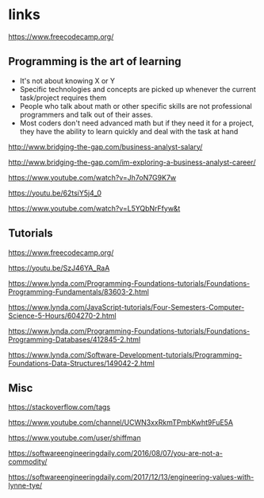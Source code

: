 # links
https://www.freecodecamp.org/

## Programming is the art of learning
 - It's not about knowing X or Y
 - Specific technologies and concepts are picked up whenever the current task/project requires them
 - People who talk about math or other specific skills are not professional programmers and talk out of their asses.
 - Most coders don't need advanced math but if they need it for a project, they have the ability to learn quickly and deal with the task at hand

http://www.bridging-the-gap.com/business-analyst-salary/

http://www.bridging-the-gap.com/im-exploring-a-business-analyst-career/

https://www.youtube.com/watch?v=Jh7oN7G9K7w

https://youtu.be/62tsiY5j4_0

https://www.youtube.com/watch?v=L5YQbNrFfyw&t

## Tutorials
https://www.freecodecamp.org/

https://youtu.be/SzJ46YA_RaA

https://www.lynda.com/Programming-Foundations-tutorials/Foundations-Programming-Fundamentals/83603-2.html

https://www.lynda.com/JavaScript-tutorials/Four-Semesters-Computer-Science-5-Hours/604270-2.html

https://www.lynda.com/Programming-Foundations-tutorials/Foundations-Programming-Databases/412845-2.html

https://www.lynda.com/Software-Development-tutorials/Programming-Foundations-Data-Structures/149042-2.html

## Misc
https://stackoverflow.com/tags

https://www.youtube.com/channel/UCWN3xxRkmTPmbKwht9FuE5A

https://www.youtube.com/user/shiffman

https://softwareengineeringdaily.com/2016/08/07/you-are-not-a-commodity/

https://softwareengineeringdaily.com/2017/12/13/engineering-values-with-lynne-tye/

